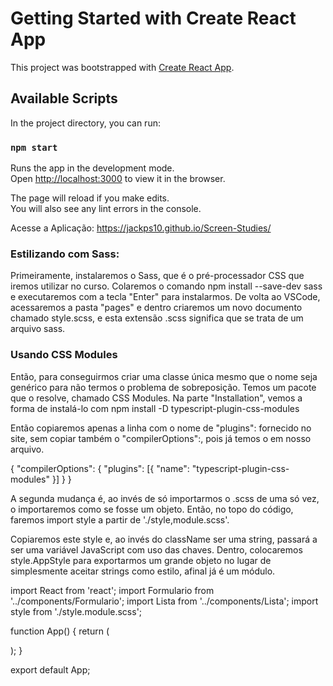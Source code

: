 # Getting Started with Create React App

This project was bootstrapped with [Create React App](https://github.com/facebook/create-react-app).

## Available Scripts

In the project directory, you can run:

### `npm start`

Runs the app in the development mode.\
Open [http://localhost:3000](http://localhost:3000) to view it in the browser.

The page will reload if you make edits.\
You will also see any lint errors in the console.

Acesse a Aplicação: https://jackps10.github.io/Screen-Studies/


### Estilizando com Sass:
Primeiramente, instalaremos o Sass, que é o pré-processador CSS que iremos utilizar no curso.
Colaremos o comando npm install --save-dev sass e executaremos com a tecla "Enter" para instalarmos.
De volta ao VSCode, acessaremos a pasta "pages" e dentro criaremos um novo documento chamado style.scss, e esta extensão .scss significa que se trata de um arquivo sass.


### Usando CSS Modules
Então, para conseguirmos criar uma classe única mesmo que o nome seja genérico para não termos o problema de sobreposição. Temos um pacote que o resolve, chamado CSS Modules.
Na parte "Installation", vemos a forma de instalá-lo com npm install -D typescript-plugin-css-modules

Então copiaremos apenas a linha com o nome de "plugins": fornecido no site, sem copiar também o "compilerOptions":, pois já temos o em nosso arquivo.

{
  "compilerOptions": {
    "plugins": [{ "name": "typescript-plugin-css-modules" }]
  }
}

A segunda mudança é, ao invés de só importarmos o .scss de uma só vez, o importaremos como se fosse um objeto. Então, no topo do código, faremos import style a partir de './style,module.scss'.

Copiaremos este style e, ao invés do className ser uma string, passará a ser uma variável JavaScript com uso das chaves. Dentro, colocaremos style.AppStyle para exportarmos um grande objeto no lugar de simplesmente aceitar strings como estilo, afinal já é um módulo.

import React from 'react';
import Formulario from '../components/Formulario';
import Lista from '../components/Lista';
import style from './style.module.scss';

function App() {
    return (
        <div className={style.AppStyle}>
            <Formulario />
            <Lista />
        </div>
    );
}

export default App;
